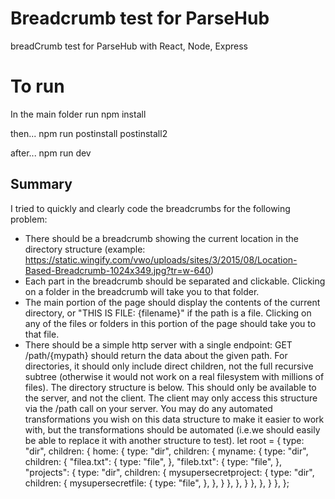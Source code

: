 # Breadcrumb test for ParseHub
breadCrumb test for ParseHub with React, Node, Express

# To run
In the main folder run
npm install

then...
npm run postinstall postinstall2 

after...
npm run dev


## Summary
 I tried to quickly and clearly code the breadcrumbs for the following problem:
 - There should be a breadcrumb showing the current location in the directory structure (example: https://static.wingify.com/vwo/uploads/sites/3/2015/08/Location-Based-Breadcrumb-1024x349.jpg?tr=w-640)
- Each part in the breadcrumb should be separated and clickable. Clicking on a folder in the breadcrumb will take you to that folder.
- The main portion of the page should display the contents of the current directory, or "THIS IS FILE: {filename}" if the path is a file. Clicking on any of the files or folders in this portion of the page should take you to that file.
- There should be a simple http server with a single endpoint: GET /path/{mypath} should return the data about the given path. For directories, it should only include direct children, not the full recursive subtree (otherwise it would not work on a real filesystem with millions of files).
The directory structure is below. This should only be available to the server, and not the client. The client may only access this structure via the /path call on your server. You may do any automated transformations you wish on this data structure to make it easier to work with, but the transformations should be automated (i.e.we should easily be able to replace it with another structure to test).
let root = {
type: "dir",
children: {
home: {
type: "dir",
children: {
myname: {
type: "dir",
children: {
"filea.txt": {
type: "file",
},
"fileb.txt": {
type: "file",
},
"projects": {
type: "dir",
children: {
mysupersecretproject: {
type: "dir",
children: {
mysupersecretfile: {
type: "file",
},
},
}
},
},
}
},
},
}
},
};
